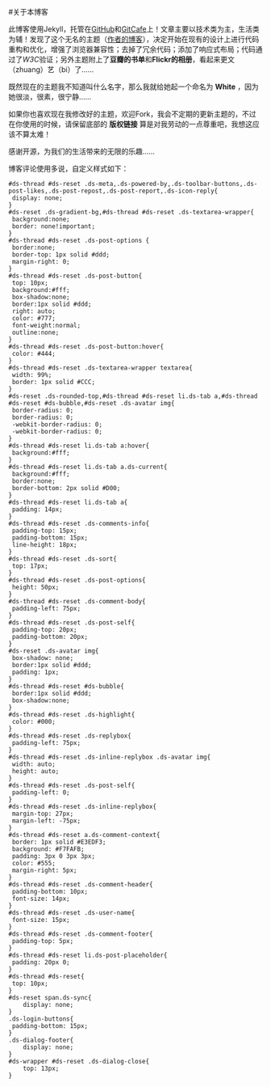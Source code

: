 #关于本博客

此博客使用Jekyll，托管在[GitHub](http://wangdaodao.github.io/)和[GitCafe](http://wangdaodao.gitcafe.com/)上！文章主要以技术类为主，生活类为辅！发现了这个无名的主题（[作者的博客](http://lhzhang.com/)），决定开始在现有的设计上进行代码重构和优化，增强了浏览器兼容性；去掉了冗余代码；添加了响应式布局；代码通过了*W3C*验证；另外主题附上了**豆瓣的书单**和**Flickr的相册**，看起来更文（zhuang）艺（bi）了……

既然现在的主题我不知道叫什么名字，那么我就给她起一个命名为  **White**  ，因为她很淡，很素，很宁静……

如果你也喜欢现在我修改好的主题，欢迎Fork，我会不定期的更新主题的，不过在你使用的时候，请保留底部的  **版权链接**  算是对我劳动的一点尊重吧，我想这应该不算太难！

感谢开源，为我们的生活带来的无限的乐趣……

博客评论使用多说，自定义样式如下：

    #ds-thread #ds-reset .ds-meta,.ds-powered-by,.ds-toolbar-buttons,.ds-post-likes,.ds-post-repost,.ds-post-report,.ds-icon-reply{
     display: none;
    }
    #ds-reset .ds-gradient-bg,#ds-thread #ds-reset .ds-textarea-wrapper{
     background:none;
     border: none!important;
    }
    #ds-thread #ds-reset .ds-post-options {
     border:none;
     border-top: 1px solid #ddd;
     margin-right: 0;
    }
    #ds-thread #ds-reset .ds-post-button{
     top: 10px;
     background:#fff;
     box-shadow:none;
     border:1px solid #ddd;
     right: auto;
     color: #777;
     font-weight:normal;
     outline:none;
    }
    #ds-thread #ds-reset .ds-post-button:hover{
     color: #444;
    }
    #ds-thread #ds-reset .ds-textarea-wrapper textarea{
     width: 99%;
     border: 1px solid #CCC;
    }
    #ds-reset .ds-rounded-top,#ds-thread #ds-reset li.ds-tab a,#ds-thread #ds-reset #ds-bubble,#ds-reset .ds-avatar img{
     border-radius: 0;
     border-radius: 0;
     -webkit-border-radius: 0;
     -webkit-border-radius: 0;
    }
    #ds-thread #ds-reset li.ds-tab a:hover{
     background:#fff;
    }
    #ds-thread #ds-reset li.ds-tab a.ds-current{
     background:#fff;
     border:none;
     border-bottom: 2px solid #D00;
    }
    #ds-thread #ds-reset li.ds-tab a{
     padding: 14px;
    }
    #ds-thread #ds-reset .ds-comments-info{
     padding-top: 15px;
     padding-bottom: 15px;
     line-height: 18px;
    }
    #ds-thread #ds-reset .ds-sort{
     top: 17px;
    }
    #ds-thread #ds-reset .ds-post-options{
     height: 50px;
    }
    #ds-thread #ds-reset .ds-comment-body{
     padding-left: 75px;
    }
    #ds-thread #ds-reset .ds-post-self{
     padding-top: 20px;
     padding-bottom: 20px;
    }
    #ds-reset .ds-avatar img{
     box-shadow: none;
     border:1px solid #ddd;
     padding: 1px;
    }
    #ds-thread #ds-reset #ds-bubble{
     border:1px solid #ddd;
     box-shadow:none;
    }
    #ds-thread #ds-reset .ds-highlight{
     color: #000;
    }
    #ds-thread #ds-reset .ds-replybox{
     padding-left: 75px;
    }
    #ds-thread #ds-reset .ds-inline-replybox .ds-avatar img{
     width: auto;
     height: auto;
    }
    #ds-thread #ds-reset .ds-post-self{
     padding-left: 0;
    }
    #ds-thread #ds-reset .ds-inline-replybox{
     margin-top: 27px;
     margin-left: -75px;
    }
    #ds-thread #ds-reset a.ds-comment-context{
     border: 1px solid #E3EDF3;
     background: #F7FAFB;
     padding: 3px 0 3px 3px;
     color: #555;
     margin-right: 5px;
    }
    #ds-thread #ds-reset .ds-comment-header{
     padding-bottom: 10px;
     font-size: 14px;
    }
    #ds-thread #ds-reset .ds-user-name{
     font-size: 15px;
    }
    #ds-thread #ds-reset .ds-comment-footer{
     padding-top: 5px;
    }
    #ds-thread #ds-reset li.ds-post-placeholder{
     padding: 20px 0;
    }
    #ds-thread #ds-reset{
     top: 10px;
    }
    #ds-reset span.ds-sync{
        display: none;
    }
    .ds-login-buttons{
     padding-bottom: 15px;
    }
    .ds-dialog-footer{
        display: none;
    }
    #ds-wrapper #ds-reset .ds-dialog-close{
        top: 13px;
    }